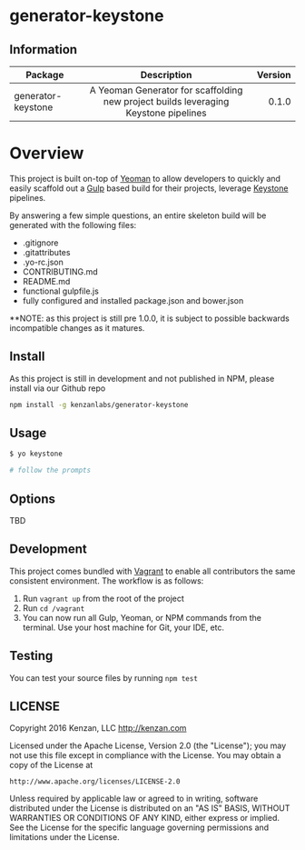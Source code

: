 # generator-keystone


## Information

| Package       | Description   | Version|
| ------------- |:-------------:| -----:|
| generator-keystone | A Yeoman Generator for scaffolding new project builds leveraging Keystone pipelines | 0.1.0 |

# Overview
This project is built on-top of [Yeoman][] to allow developers to quickly and easily scaffold out a [Gulp][] based
build for their projects, leverage [Keystone][] pipelines.

By answering a few simple questions, an entire skeleton build will be generated with the following files:

 - .gitignore
 - .gitattributes
 - .yo-rc.json
 - CONTRIBUTING.md
 - README.md
 - functional gulpfile.js
 - fully configured and installed package.json and bower.json

**NOTE: as this project is still pre 1.0.0, it is subject to possible backwards incompatible changes as it matures.

[Yeoman]: http://yeoman.io/
[Gulp]: http://gulpjs.com/
[Keystone]: https://github.com/kenzanlabs/keystone

## Install
As this project is still in development and not published in NPM, please install via our Github repo

```bash
npm install -g kenzanlabs/generator-keystone
```


## Usage

```bash
$ yo keystone

# follow the prompts
```

## Options
TBD

## Development
This project comes bundled with [Vagrant][] to enable all contributors the same consistent environment.  The workflow
is as follows:

1. Run `vagrant up` from the root of the project
2. Run `cd /vagrant`
3. You can now run all Gulp, Yeoman, or NPM commands from the terminal.  Use your host machine for Git, your IDE, etc.

[Vagrant]: https://www.vagrantup.com/

## Testing
You can test your source files by running `npm test`

## LICENSE
Copyright 2016 Kenzan, LLC <http://kenzan.com>

Licensed under the Apache License, Version 2.0 (the "License");
you may not use this file except in compliance with the License.
You may obtain a copy of the License at

    http://www.apache.org/licenses/LICENSE-2.0

Unless required by applicable law or agreed to in writing, software
distributed under the License is distributed on an "AS IS" BASIS,
WITHOUT WARRANTIES OR CONDITIONS OF ANY KIND, either express or implied.
See the License for the specific language governing permissions and
limitations under the License.